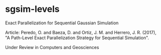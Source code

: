 # sgsim-levels
Exact Parallelization for Sequential Gaussian Simulation

Article: Peredo, O. and Baeza, D. and Ortiz, J. M. and Herrero, J. R. (2017), "A Path-Level Exact Parallelization Strategy for Sequential Simulation".

Under Review in Computers and Geosciences
